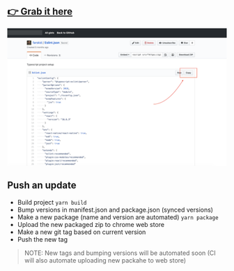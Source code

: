 ## [👉 Grab it here](https://chrome.google.com/webstore/detail/gist-copy-button/dliomfdofdofnaghhnhnflpolbbaambh)

![demo.png](demo.png)

## Push an update

- Build project `yarn build`
- Bump versions in manifest.json and package.json (synced versions)
- Make a new package (name and version are automated) `yarn package`
- Upload the new packaged zip to chrome web store
- Make a new git tag based on current version
- Push the new tag

> NOTE: New tags and bumping versions will be automated soon (CI will also automate uploading new packahe to web store)
